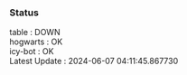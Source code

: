 ### Status


table : DOWN  
hogwarts : OK  
icy-bot : OK  
Latest Update : 2024-06-07 04:11:45.867730
